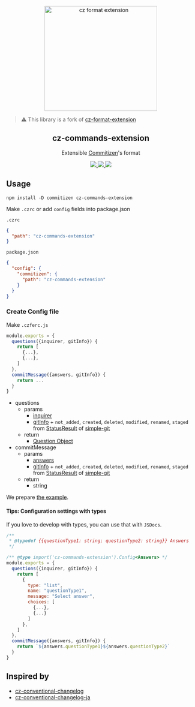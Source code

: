 <p align="center"><img width="300px" height="280px" src="https://raw.githubusercontent.com/tyankatsu0105/cz-commands-extension/main/assets/logo.png" alt="cz format extension"></p>

> ⚠️ This library is a fork of [cz-format-extension](https://github.com/sandersonsoares/cz-format-extension)

<h2 align="center">cz-commands-extension</h2>
<p align="center">
  Extensible <a href="https://github.com/commitizen/cz-cli">Commitizen</a>'s format
</p>

<p align="center">
  <a title="Current version" href="https://badge.fury.io/js/cz-commands-extension" rel="nofollow">
    <img src="https://badge.fury.io/js/cz-commands-extension.svg?style=flat">
  </a>
  <a title="deploy" href="https://github.com/algolia/shipjs" rel="nofollow">
    <img src="https://img.shields.io/badge/deploy-🛳%20Ship.js-blue?style=flat">
  </a>
  <a title="MIT License" href="[LICENSE](https://opensource.org/licenses/MIT)" rel="nofollow">
    <img src="https://img.shields.io/badge/License-MIT-green.svg?style=flat">
  </a>
</p>

## Usage

```
npm install -D commitizen cz-commands-extension
```

Make `.czrc` or add `config` fields into package.json

`.czrc`

```json
{
  "path": "cz-commands-extension"
}
```

`package.json`

```json
{
  "config": {
    "commitizen": {
      "path": "cz-commands-extension"
    }
  }
}
```

### Create Config file

Make `.czferc.js`

```js
module.exports = {
  questions({inquirer, gitInfo}) {
    return [
      {...},
      {...},
    ]
  },
  commitMessage({answers, gitInfo}) {
    return ...
  }
}
```

- questions
  - params
    - [inquirer](https://github.com/SBoudrias/Inquirer.js)
    - [gitInfo](https://github.com/rwjblue/git-repo-info) + `not_added`, `created`, `deleted`, `modified`, `renamed`, `staged` from [StatusResult](https://github.com/steveukx/git-js/blob/master/typings/response.d.ts) of [simple-git](https://github.com/steveukx/git-js)
  - return
    - [Question Object](https://github.com/SBoudrias/Inquirer.js#question)
- commitMessage
  - params
    - [answers](https://github.com/SBoudrias/Inquirer.js#answers)
    - [gitInfo](https://github.com/rwjblue/git-repo-info) + `not_added`, `created`, `deleted`, `modified`, `renamed`, `staged` from [StatusResult](https://github.com/steveukx/git-js/blob/master/typings/response.d.ts) of [simple-git](https://github.com/steveukx/git-js)
  - return
    - string

We prepare [the example](https://github.com/sandersonsoares/cz-commands-extension/tree/master/example).

#### Tips: Configuration settings with types

If you love to develop with types, you can use that with `JSDocs`.

```js
/**
 * @typedef {{questionType1: string; questionType2: string}} Answers
 */

/** @type import('cz-commands-extension').Config<Answers> */
module.exports = {
  questions({inquirer, gitInfo}) {
    return [
      {
        type: "list",
        name: "questionType1",
        message: "Select answer",
        choices: [
          {...},
          {...}
        ]
      },
    ]
  },
  commitMessage({answers, gitInfo}) {
    return `${answers.questionType1}${answers.questionType2}`
  }
}
```

## Inspired by

- [cz-conventional-changelog](https://github.com/commitizen/cz-conventional-changelog)
- [cz-conventional-changelog-ja](https://github.com/AquiTCD/cz-conventional-changelog-ja)
